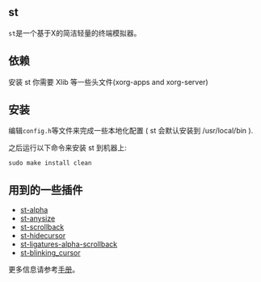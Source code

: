 st
--------------------
`st`是一个基于X的简洁轻量的终端模拟器。


依赖
------------
安装 st 你需要 Xlib 等一些头文件(xorg-apps and xorg-server)


安装
------------
编辑`config.h`等文件来完成一些本地化配置 ( st 会默认安装到 /usr/local/bin ).

之后运行以下命令来安装 st 到机器上:

    sudo make install clean

用到的一些插件
--------------
- [st-alpha](https://st.suckless.org/patches/alpha/)
- [st-anysize](https://st.suckless.org/patches/anysize/)
- [st-scrollback](https://st.suckless.org/patches/scrollback/)
- [st-hidecursor](http://st.suckless.org/patches/hidecursor/)
- [st-ligatures-alpha-scrollback](http://st.suckless.org/patches/ligatures/)
- [st-blinking_cursor](http://st.suckless.org/patches/blinking_cursor/)

更多信息请参考[手册](https://st.suckless.org/)。
